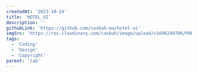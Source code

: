 ```yaml
---
createdAt: '2023-10-24'
title: 'HOTEL_UI'
description: ''
githubLink: 'https://github.com/casbah-ma/hotel-ui'
imgSrc: 'https://res.cloudinary.com/casbah/image/upload/v1696249706/PORTFOLIO/Capture_d_%C3%A9cran_2023-10-02_%C3%A0_14.27.04_umu882.png'
tags:
  - 'Coding'
  - 'Design'
  - 'Copyright'
parent: 'lab'
---
```

